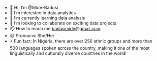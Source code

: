 - 👋 Hi, I’m @Mide-Badusi
- 👀 I’m interested in data analytics
- 🌱 I’m currently learning data analysis
- 💞️ I’m looking to collaborate on exciting data projects. 
- 📫 How to reach me badusimide@gmail.com
- 😄 Pronouns: She/Her
- ⚡ Fun fact: In Nigeria, there are over 250 ethnic groups and more than 500 languages spoken across the country, making it one of the most linguistically and culturally diverse countries in the world!

<!---
Mide-Badusi/Mide-Badusi is a ✨ special ✨ repository because its `README.md` (this file) appears on your GitHub profile.
You can click the Preview link to take a look at your changes.
--->
